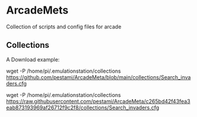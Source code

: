# ArcadeMets 

Collection of scripts and config files for arcade  

## Collections  

A Download example:

wget -P /home/pi/.emulationstation/collections https://github.com/pestami/ArcadeMeta/blob/main/collections/Search_invaders.cfg


wget -P /home/pi/.emulationstation/collections https://raw.githubusercontent.com/pestami/ArcadeMeta/c265bd42f43fea3eab873193969af26712f9c2f8/collections/Search_invaders.cfg
